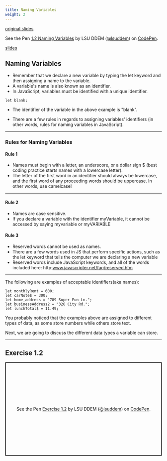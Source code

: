 ```yaml
---
title: Naming Variables
weight: 2
---
```

[original slides](../old_presentation1_2)

<p data-height="600" data-theme-id="33744" data-slug-hash="a097ac9fdd7336bdde595ff8100a1476" data-default-tab="js" data-user="lsuddem" data-embed-version="2" data-pen-title="1.2 Naming Variables" data-editable="true" class="codepen">See the Pen <a href="https://codepen.io/lsuddem/pen/a097ac9fdd7336bdde595ff8100a1476/">1.2 Naming Variables</a> by LSU DDEM (<a href="https://codepen.io/lsuddem">@lsuddem</a>) on <a href="https://codepen.io">CodePen</a>.</p>
<script async src="https://static.codepen.io/assets/embed/ei.js"></script>


[slides](../presentation1_2)

## Naming Variables 
    
* Remember that we declare a new variable by typing the let keyword and then assigning a name to the variable. 
* A variable's name is also known as an identifier.
* In JavaScript, variables must be identified with a unique identifier. 
```
let blank;
```

* The identifier of the variable in the above example is "blank". 

* There are a few rules in regards to assigning variables' identifiers (in other words, rules for naming variables in JavaScript). 

---

### Rules for Naming Variables 

#### Rule 1
* Names must begin with a letter, an underscore, or a dollar sign $ (best coding practice starts names with a lowercase letter). 
* The letter of the first word in an identifier should always be lowercase, and the first word of any proceeding words should be uppercase. In other words, use camelcase!

---

#### Rule 2
* Names are case sensitive.
* If you declare a variable with the identifier myVariable, it cannot be accessed by saying myvariable or myVARIABLE

#### Rule 3 
* Reserved words cannot be used as names. 
* There are a few words used in JS that perform specific actions, such as the let keyword that tells the computer we are declaring a new variable
* Reserved words include JavaScript keywords, and all of the words included here: http:www.javascripter.net/faq/reserved.htm
---

The following are examples of acceptable identifiers(aka names):

```
let monthlyRent = 600;
let carNote$ = 300;
let home_address = "789 Super Fun Ln.";
let businessAddress2 = "326 City Rd.";
let lunchTotal$ = 11.49;
```

You probably noticed that the examples above are assigned to different types of data, as some store numbers while others store text. 
      
Next, we are going to discuss the different data types a variable can store.

---

## Exercise 1.2

<p class="codepen" data-height="300" data-default-tab="js" data-slug-hash="wBwgdzB" data-pen-title="Exercise 1.2" data-user="lsuddem" style="height: 300px; box-sizing: border-box; display: flex; align-items: center; justify-content: center; border: 2px solid; margin: 1em 0; padding: 1em;">
  <span>See the Pen <a href="https://codepen.io/lsuddem/pen/wBwgdzB">
  Exercise 1.2</a> by LSU DDEM (<a href="https://codepen.io/lsuddem">@lsuddem</a>)
  on <a href="https://codepen.io">CodePen</a>.</span>
</p>
<script async src="https://cpwebassets.codepen.io/assets/embed/ei.js"></script>

